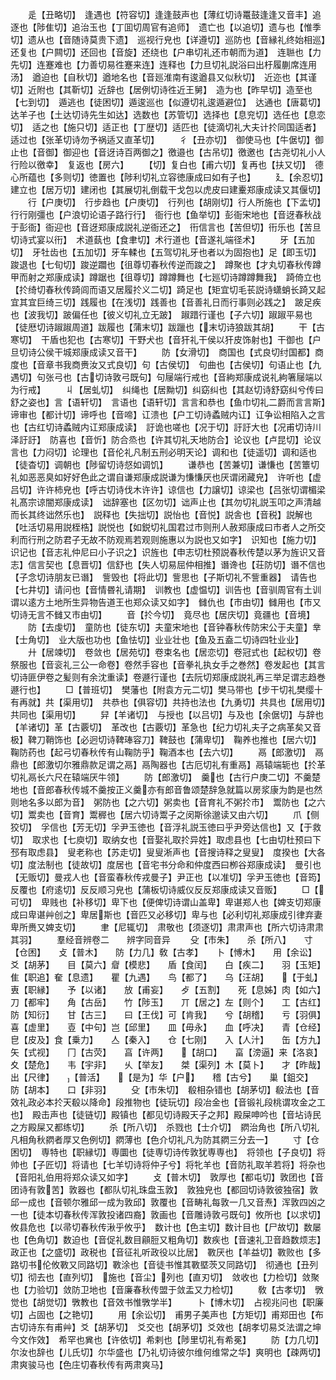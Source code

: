 <!-- { "loadSidebar": true } -->
　　辵【丑略切】　逢遇也【符容切】逢逢鼓声也【薄红切诗鼍鼓逢逢又音丰】追逐也【陟隹切】追治玉也【丁囬切周官有追师】　遗亡也【以追切】遗与也【惟季切】遗从也【音随诗莫贵下遗】　巡视行皃也【详遵切】巡防也【音縁礼终始相巡】　还复也【户闗切】还回也【音旋】还绕也【户串切礼还市朝而为道】　连聮也【力先切】连蹇难也【力善切易徃蹇来连】连释也【力旦切礼説浴曰出杅履蒯席连用汤】　遒迫也【自秋切】遒地名也【音廵淮南有逡遒县又似秋切】　近迩也【其谨切】近附也【其靳切】近辞也【居例切诗徃近王舅】　造为也【昨早切】造至也【七到切】　遁逃也【徒困切】遁逡巡也【似遵切礼逡遁避位】　达通也【唐葛切】达羊子也【土达切诗先生如达】选数也【苏管切】选择也【息兖切】选任也【息恋切】　适之也【施只切】适正也【丁歴切】适匹也【徒滴切礼大夫计扵同国适者】适过也【张革切诗勿予祸适又直革切】
　　彳【丑亦切】　御使马也【牛倨切】御止也【音御】御迎也【音迓诗百两御之】徼邉也【古吊切】徼邀也【古尧切礼小人行险以徼幸】　复返也【房六】
　　【切】复白也【甫六切】复再也【扶又切】　德心所蕴也【多则切】徳置也【陟利切礼立容徳康成曰如有子也】
　　廴【余忍切】　建立也【居万切】建闭也【其展切礼倒载干戈包以虎皮曰建櫜郑康成读又其偃切】
　　行【户庚切】　行步趋也【户庚切】　行列也【胡刚切】行人所施也【下孟切】行行刚彊也【户浪切论语子路行行】　衙行也【鱼举切】彭衙宋地也【音迓春秋战于彭衙】衙迎也【音迓郑康成説礼逆衙还之】　衎信言也【苦但切】衎乐也【苦旦切诗式宴以衎】　术道蓺也【食聿切】术行道也【音遂礼端径术】
　　牙【五加切】　牙牡齿也【五加切】牙车輮也【五驾切礼牙也者以为固抱也】足【即玉切】　踆退也【七旬切】踆逆躢也【徂尊切春秋传逆而踆之】　蹲聚也【才丸切春秋传蹲甲而射之郑康成读】蹲踞也【徂尊切】蹲蹲舞也【七廵切诗蹲蹲舞我】　踦倚立也【扵绮切春秋传踦闾而语又居履扵义二切】踦足也【矩宜切毛苌説诗蟏蛸长踦又起宜其宜巨绮三切】践履也【在浅切】践善也【音善礼日而行事则必践之】　跛足疾也【波我切】跛偏任也【彼义切礼立无跛】　踧踖行谨也【子六切】踧踧平易也【徒厯切诗踧踧周道】跋履也【蒲末切】跋躐也【末切诗狼跋其胡】
　　干【古寒切】　干盾也犯也【古寒切】干野犬也【音犴礼干侯以犴皮饰射也】干御也【户旦切诗公侯干城郑康成读又音干】
　　防【女滑切】　商国也【式良切纣国都】商度也【音章书我商赉汝又式良切】句【古侯切】　句曲也【古侯切】句语止也【九遇切】句张弓也【古切诗敦弓既句】句屦端行戒也【音絇郑康成说礼絇箸屦端以为行戒】
　　丩【居虬切】　纠绳也【居黝切】纠窈纠也【其赵切诗舒窈纠兮传曰舒之姿也】言【语轩切】　言语也【语轩切】言言和恭也【鱼巾切礼二爵而言言斯】　谛审也【都计切】谛呼也【音啼】讧溃也【户工切诗蟊贼内讧】讧争讼相陷入之言也【古红切诗蟊贼内讧郑康成读】　訏诡也嗟也【况于切】訏訏大也【况甫切诗川泽訏訏】　防喜也【音忻】防合烝也【许其切礼天地防合】论议也【卢昆切】论议言也【力闷切】论理也【音伦礼凡制五刑必明天论】调和也【徒遥切】调和适也【徒杳切】调朝也【陟留切诗惄如调饥】
　　谦恭也【苦兼切】谦慊也【苦簟切礼如恶恶臭如好好色此之谓自谦郑康成説谦为慊慊厌也厌谓闭藏皃】　许听也【虚吕切】许许柿皃也【呼古切诗伐木许许】谅信也【力譲切】谅梁也【吕张切谓楣梁礼髙宗谅闇郑康成读】　诎辞塞也【区勿切】诎声止也【其勿切礼説玉叩之声清越而长其终诎然乐也】　説释也【失拙切】説怡也【音悦】説舎也【音税】説解也【吐活切易用説桎梏】説悦也【如鋭切礼国君过市则刑人赦郑康成曰市者人之所交利而行刑之防君子无故不防观焉若观则施惠以为説也又如字】　识知也【施力切】识记也【音志礼仲尼曰小子识之】识旌也【申志切杜预説春秋传楚以茅为旌识又音志】信言契也【息晋切】信舒也【失人切易屈仲相推】谮谗也【荘防切】谮不信也【子念切诗朋友已谮】　訾毁也【将此切】訾思也【子斯切礼不訾重器】　请告也【七井切】请问也【音情昬礼请期】　训教也【虚愠切】训告也【音驯周官有土训谓以逺方土地所生异物告道王也郑众读又如字】　雠仇也【市由切】雠用也【市又切诗无言不雠又市由切】
　　音【扵今切】　竟尽也【居庆切】竟疆也【音境】
　　防【去虔切】　童防也【徒东切】夫童宋地也【音钟春秋传防宋公于夫童】丵【士角切】　业大版也功也【鱼怯切】业业壮也【鱼及五盍二切诗四牡业业】
　　廾【居竦切】　卷敛也【居苑切】卷束名也【居恋切】卷冠式也【起权切】卷祭服也【音衮礼三公一命卷】卷然手容也【音拳礼执女手之巻然】卷发起也【其言切诗匪伊卷之髪则有余沈重读】卷遯行谨也【去阮切郑康成説礼再三举足谓志趋巻遯行也】
　　□【普班切】　樊藩也【附袁方元二切】樊马带也【步干切礼樊缨十有再就】共【渠用切】　共恭也【俱容切】共持也法也【九勇切】共具也【居用切】共同也【渠用切】
　　舁【羊诸切】　与授也【以吕切】与及也【余倨切】与辞也【羊诸切】革【古覈切】　革改也【古覈切】革急也【纪力切礼夫子之病革矣又音极】鞞刀鞘饰也【必迥切诗鞞琫容刀】鞞鼓也【蒲卑切】　鞠养也推也【居六切】鞠防药也【起弓切春秋传有山鞠防乎】鞠酒本也【去六切】
　　鬲【郎激切】　鬲鼎也【郎激切尔雅鼎款足谓之鬲】鬲陶器也【古厄切礼有重鬲】鬲辕端轭也【扵革切礼鬲长六尺在辕端厌牛领】
　　防【郎激切】　羹也【古行户庚二切】不羹楚地也【音郎春秋传城不羹按正义羹亦有郎音鲁颂楚辞急就篇以房浆康为韵是也然则地名多以郎为音】　粥防也【之六切】粥卖也【音育礼不粥扵市】　鬻防也【之六切】鬻卖也【音育】鬻稺也【居六切诗鬻子之闵斯徐邈读又由六切】
　　爪【侧狡切】　孚信也【芳无切】孚尹玉徳也【音浮礼説玉徳曰乎尹旁达信也】又【于救切】　取求也【七庾切】取纳女也【音娶礼取扵异姓】取虑县也【七由切杜预曰下邳有取虑县】　叟老称也【苏走切】叟叟淅声也【音搜诗释之叟叟】　度揆也【大各切】度法制也【徒故切】度居也【音宅书分命和仲度西曰栁谷郑康成读】　曼引也【无贩切】曼戎人也【音蛮春秋传戎曼子】尹正也【以准切】孚尹玉徳也【音筠】　反覆也【府逺切】反反顺习皃也【蒲板切诗威仪反反郑康成读又音贩】
　　□【可切】　卑贱也【补移切】卑下也【便俾切诗谓山盖卑】卑谌郑人也【婢支切郑康成曰卑谌艸创之】卑居斯也【音匹又必移切】卑与也【必利切礼郑康成引律弃妻卑所赉又婢支切】
　　聿【尼辄切】　肃敬也【须逐切】肃肃声也【所六切诗肃肃其羽】
　　羣经音辨卷二　　辨字同音异
　　殳【市朱】　　杀【所八】　　寸【仓困】　　攴【普木】　　防【力几】敎【古孝】　　卜【愽木】　　用【余讼】　　爻【胡茅】　　目【莫六】睂【模悲】　　盾【食闰】　　白【疾二】　　羽【玉矩】　　隹【职追】奞【息遗】　　瞿【九遇】　　鸟【都了】　　乌【汪胡】　　【于虬】叀【职縁】　　予【以诸】　　放【甫妄】　　歺【五割】　　死【息姊】肉【如六】　　刀【都牢】　　角【古岳】　　竹【陟玉】　　丌【居之】左【则个】　　工【古红】　　防【知衍】　　甘【古三】　　曰【王伐】可【肯我】　　兮【胡稽】　　亏【羽俱】　　喜【虚里】　　壴【中句】岂【邱里】　　皿【毋永】　　血【呼决】　　青【仓经】　　皀【皮及】食【乗力】　　亼【秦入】　　仓【七刚】　　入【人汁】　　缶【方九】矢【式视】　　冂【古荧】　　亯【许两】　　【胡口】　　畗【滂逼】来【洛哀】　　夊【楚危】　　韦【宇非】　　乆【举友】　　桀【渠列】木【莫卜】　　才【昨哉】　　出【尺律】　　【普活】　　【是为】华【户】　　稽【古兮】　　巢【鉏交】　　防【胡本】　　口【非羽】
　　殳【市朱切】　殽相杂错也【胡茅切】殽法也【音效礼政必本扵天殽以降命】段推物也【徒玩切】段冶金也【音锻礼段桃谓攻金之工也】　殿击声也【徒链切】殿镇也【都见切诗殿天子之邦】殿屎呻吟也【音坫诗民之方殿屎又都练切】
　　杀【所八切】　杀戮也【士介切】　閷治角也【所八切礼凡相角秋閷者厚又色例切】閷薄也【色介切礼凡为防其閷三分去一】
　　寸【仓困切】　専特也【职縁切】専圜也【徒専切诗传敦犹専専也】　将领也【子良切】将帅也【子匠切】将请也【七羊切诗将仲子兮】将牝羊也【音防礼取羊若将】将杂也【音阳礼伯用将郑众读又如字】
　　攴【普木切】　敦厚也【都屯切】敦团也【音团诗有敦苦】敦器也【都队切礼珠盘玉敦】　敦独皃也【都回切诗敦彼独宿】敦邱一成也【音顿尔雅邱一成为敦邱】敦覆也【音畴礼每敦一几又音焘】浑敦四凶之一也【徒本切春秋传浑敦投诸四裔】敦画也【音雕诗敦弓既句】攸所也【以求切】攸县危也【以帚切春秋传湫乎攸乎】　数计也【色主切】数计目也【尸故切】数屡也【色角切】数迫也【音促礼数目顅脰又粗角切】数疾也【音速礼卫音趋数烦志】　政正也【之盛切】政税也【音征礼听政役以比居】　斁厌也【羊益切】斁败也【多路切书伦攸斁又同路切】斁涂也【音徒书惟其斁塈茨又同路切】　彻通也【丑列切】彻去也【直列切】　施也【音尘】列也【直刃切】　敛收也【力检切】敛聚也【力验切】敛防卫地也【音廉春秋传盟于敛盂又力检切】
　　敎【古孝切】　斆觉也【胡觉切】斆教也【音效书惟斆学半】
　　卜【博木切】　占视兆问也【职廉切】占固也【之艳切】
　　用【余讼切】　甫男子美声也【方矩切】甫郑田也【布古切诗东有甫艸】爻【胡茅切】　爻交也【胡茅切】爻效也【胡孝切易爻法谓之坤今文作效】　希罕也兾也【许依切】希剌也【陟里切礼有希冕】
　　防【力几切】　尔汝也辞也【儿氏切】尔华盛也【乃礼切诗彼尔维何维常之华】爽明也【疎两切】肃爽骏马也【色庄切春秋传有两肃爽马】
